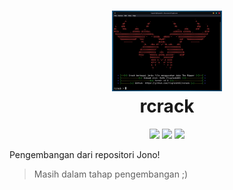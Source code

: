 

<h1 align="center">
  <img src="https://github.com/fixploit03/rcrack/blob/main/img/rcrack.png" width="35%"/><br>
rcrack</h1>

<div align="center">
  <img src="https://img.shields.io/badge/Platform-Kali_Linux-blue?logo=kali-linux&style=flat-square" />
  <img src="https://img.shields.io/badge/Ditenagai_oleh-John_the_Ripper-red?logo=lock&style=flat-square" />
  <img src="https://img.shields.io/badge/Lisensi-MIT-green?logo=open-source-initiative&style=flat-square" />
</div>


Pengembangan dari repositori Jono!

> Masih dalam tahap pengembangan ;)
